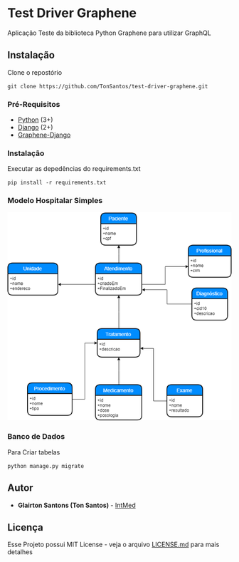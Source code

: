 # Test Driver Graphene

Aplicação Teste da biblioteca Python Graphene para utilizar GraphQL

## Instalação

Clone o repostório 
```
git clone https://github.com/TonSantos/test-driver-graphene.git
```

### Pré-Requisitos

- [Python](https://www.python.org/) (3+)
- [Django](https://docs.djangoproject.com/) (2+)
- [Graphene-Django](https://docs.graphene-python.org/projects/django/en/latest/)

### Instalação

Executar as depedências do requirements.txt

```
pip install -r requirements.txt
```
### Modelo Hospitalar Simples

![Alt text](Modelo_Hospitalar.png?raw=true "Hospital")

### Banco de Dados

Para Criar tabelas

```
python manage.py migrate
```


## Autor

* **Glairton Santons (Ton Santos)** - [IntMed](https://github.com/IntMed)


## Licença

Esse Projeto possui MIT License - veja o arquivo [LICENSE.md](LICENSE.md) para mais detalhes

